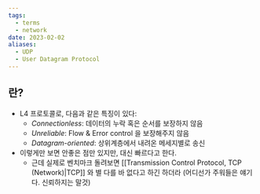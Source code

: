 ```yaml
---
tags:
  - terms
  - network
date: 2023-02-02
aliases:
  - UDP
  - User Datagram Protocol
---
```

## 란?

- L4 프로토콜로, 다음과 같은 특징이 있다:
	- *Connectionless*: 데이터의 누락 혹은 순서를 보장하지 않음
	- *Unreliable*: Flow & Error control 을 보장해주지 않음
	- *Datagram-oriented*: 상위계층에서 내려온 메세지별로 송신
- 이렇게만 보면 안좋은 점만 있지만, 대신 빠르다고 한다.
	- 근데 실제로 벤치마크 돌려보면 [[Transmission Control Protocol, TCP (Network)|TCP]] 와 별 다를 바 없다고 하긴 하더라 (어디선가 주워들은 얘기다. 신뢰하지는 말것)
